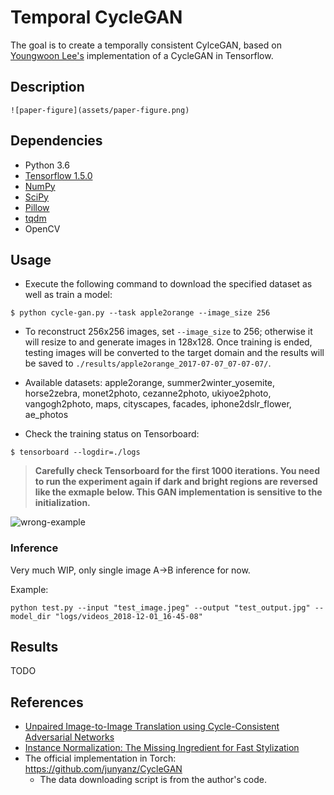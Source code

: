 # Temporal CycleGAN

The goal is to create a temporally consistent CylceGAN, based on [Youngwoon Lee's](https://github.com/youngwoon) implementation of a CycleGAN in Tensorflow.

## Description

```
![paper-figure](assets/paper-figure.png)
```

## Dependencies

- Python 3.6
- [Tensorflow 1.5.0](https://www.tensorflow.org/)
- [NumPy](https://pypi.python.org/pypi/numpy)
- [SciPy](https://pypi.python.org/pypi/scipy)
- [Pillow](https://pillow.readthedocs.io/en/4.0.x/)
- [tqdm](https://github.com/tqdm/tqdm)
- OpenCV

## Usage

- Execute the following command to download the specified dataset as well as train a model:

```
$ python cycle-gan.py --task apple2orange --image_size 256
```

- To reconstruct 256x256 images, set `--image_size` to 256; otherwise it will resize to and generate images in 128x128.
  Once training is ended, testing images will be converted to the target domain and the results will be saved to `./results/apple2orange_2017-07-07_07-07-07/`.
- Available datasets: apple2orange, summer2winter_yosemite, horse2zebra, monet2photo, cezanne2photo, ukiyoe2photo, vangogh2photo, maps, cityscapes, facades, iphone2dslr_flower, ae_photos


- Check the training status on Tensorboard:

```
$ tensorboard --logdir=./logs
```



> **Carefully check Tensorboard for the first 1000 iterations. You need to run the experiment again if dark and bright regions are reversed like the exmaple below. This GAN implementation is sensitive to the initialization.**

![wrong-example](assets/wrong-initialization.png)

### Inference

Very much WIP, only single image A->B inference for now.

Example:

``
python test.py --input "test_image.jpeg" --output "test_output.jpg" --model_dir "logs/videos_2018-12-01_16-45-08"
``

## Results

TODO

## References

- [Unpaired Image-to-Image Translation using Cycle-Consistent Adversarial Networks](https://arxiv.org/abs/1703.10593)
- [Instance Normalization: The Missing Ingredient for Fast Stylization](https://arxiv.org/abs/1607.08022)
- The official implementation in Torch: https://github.com/junyanz/CycleGAN
  - The data downloading script is from the author's code.


